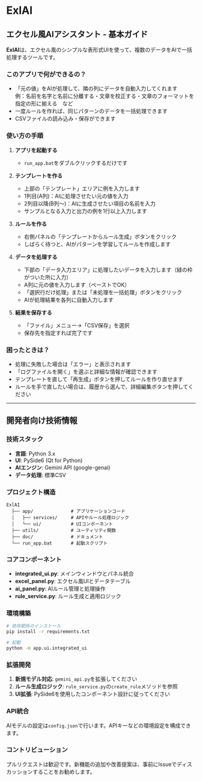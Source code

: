 # ExlAI

## エクセル風AIアシスタント - 基本ガイド

**ExlAI**は、エクセル風のシンプルな表形式UIを使って、複数のデータをAIで一括処理するツールです。

### このアプリで何ができるの？

- 「元の値」をAIが処理して、隣の列にデータを自動入力してくれます　　
　例：名前を名字と名前に分離する・文章を校正する・文章のフォーマットを指定の形に揃える　など
- 一度ルールを作れば、同じパターンのデータを一括処理できます
- CSVファイルの読み込み・保存ができます

### 使い方の手順

1. **アプリを起動する**
   - `run_app.bat`をダブルクリックするだけです

2. **テンプレートを作る**
   - 上部の「テンプレート」エリアに例を入力します
   - 1列目(A列)：AIに処理させたい元の値を入力
   - 2列目以降(B列～)：AIに生成させたい項目の名前を入力
   - サンプルとなる入力と出力の例を1行以上入力します

3. **ルールを作る**
   - 右側パネルの「テンプレートからルール生成」ボタンをクリック
   - しばらく待つと、AIがパターンを学習してルールを作成します

4. **データを処理する**
   - 下部の「データ入力エリア」に処理したいデータを入力します（緑の枠がついた所に入力）
   - A列に元の値を入力します（ペーストでOK）
   - 「選択行だけ処理」または「未処理を一括処理」ボタンをクリック
   - AIが処理結果を各列に自動入力します

5. **結果を保存する**
   - 「ファイル」メニュー→「CSV保存」を選択
   - 保存先を指定すれば完了です

### 困ったときは？

- 処理に失敗した場合は「エラー」と表示されます
- 「ログファイルを開く」を選ぶと詳細な情報が確認できます
- テンプレートを直して「再生成」ボタンを押してルールを作り直せます
- ルールを手で直したい場合は、履歴から選んで、詳細編集ボタンを押してください

---

## 開発者向け技術情報

### 技術スタック

- **言語**: Python 3.x
- **UI**: PySide6 (Qt for Python)
- **AIエンジン**: Gemini API (google-genai)
- **データ処理**: 標準CSV

### プロジェクト構造

```
ExlAI
  ├── app/              # アプリケーションコード
  │   ├── services/     # APIやルール処理ロジック
  │   └── ui/           # UIコンポーネント
  ├── utils/            # ユーティリティ関数
  ├── doc/              # ドキュメント
  └── run_app.bat       # 起動スクリプト
```

### コアコンポーネント

- **integrated_ui.py**: メインウィンドウとパネル統合
- **excel_panel.py**: エクセル風UIとデータテーブル
- **ai_panel.py**: AIルール管理と処理操作
- **rule_service.py**: ルール生成と適用ロジック

### 環境構築

```bash
# 依存関係のインストール
pip install -r requirements.txt

# 起動
python -m app.ui.integrated_ui
```

### 拡張開発

1. **新規モデル対応**: `gemini_api.py`を拡張してください
2. **ルール生成ロジック**: `rule_service.py`の`create_rule`メソッドを参照
3. **UI拡張**: PySide6を使用したコンポーネント設計に従ってください

### API統合

AIモデルの設定は`config.json`で行います。APIキーなどの環境設定を構成できます。

### コントリビューション

プルリクエストは歓迎です。新機能の追加や改善提案は、事前にIssueでディスカッションすることをお勧めします。
